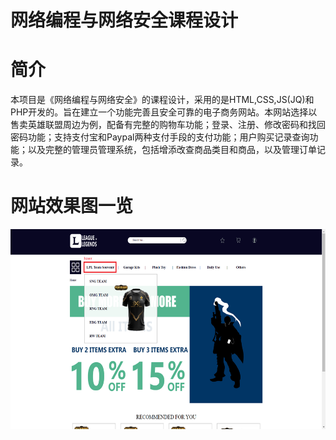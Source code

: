 网络编程与网络安全课程设计
===
# 简介

  本项目是《网络编程与网络安全》的课程设计，采用的是HTML,CSS,JS(JQ)和PHP开发的。旨在建立一个功能完善且安全可靠的电子商务网站。本网站选择以售卖英雄联盟周边为例，配备有完整的购物车功能；登录、注册、修改密码和找回密码功能；支持支付宝和Paypal两种支付手段的支付功能；用户购买记录查询功能；以及完整的管理员管理系统，包括增添改查商品类目和商品，以及管理订单记录。

# 网站效果图一览
<div align=center><img width="1200" height="320" src="https://github.com/XM-WANG/E-Commerce-Platform-Based-on-PHP/blob/master/images/11.png"/></div>



  
